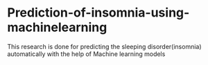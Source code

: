 # Prediction-of-insomnia-using-machinelearning
This research is done for predicting the sleeping disorder(insomnia) automatically with the help of Machine learning models
